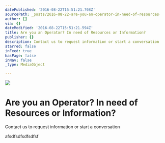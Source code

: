 ```yaml
---
datePublished: '2016-08-22T15:51:21.708Z'
sourcePath: _posts/2016-08-22-are-you-an-operator-in-need-of-resources-or-information.md
author: []
via: {}
dateModified: '2016-08-22T15:51:21.594Z'
title: Are you an Operator? In need of Resources or Information?
publisher: {}
description: Contact us to request information or start a conversation
starred: false
inFeed: true
hasPage: false
inNav: false
_type: MediaObject

---
```

![](https://the-grid-user-content.s3-us-west-2.amazonaws.com/de323cc1-ade8-4f23-b191-737d4635495a.png)

# Are you an Operator? In need of Resources or Information?

Contact us to request information or start a conversation

afsdfsdfsdfsdfsf